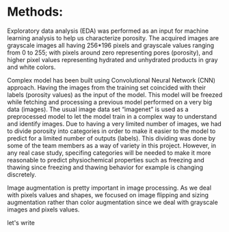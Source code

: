 # Methods:

Exploratory data analysis (EDA) was performed as an input for machine learning analysis to help us characterize porosity. The acquired images are grayscale images all having 256*196 pixels and grayscale values ranging from 0 to 255; with pixels around zero representing pores (porosity), and higher pixel values representing hydrated and unhydrated products in gray and white colors. 

Complex model has been built using Convolutional Neural Network (CNN) approach. Having the images from the training set coincided with their labels (porosity values) as the input of the model. This model will be freezed while fetching and processing a previous model performed on a very big data (images). The usual image data set “imagenet” is used as a preprocessed model to let the model train in a complex way to understand and identify images.
Due to having a very limited number of images, we had to divide porosity into categories in order to make it easier to the model to predict for a limited number of outputs (labels). This dividing was done by some of the team members as a way of variety in this project. However, in any real case study, specifing categories will be needed to make it more reasonable to predict physiochemical properties such as freezing and thawing since freezing and thawing behavior for example is changing discretely.

Image augmentation is pretty important in image processing. As we deal with pixels values and shapes, we focused on image flipping and sizing augmentation rather than color augmentation since we deal with grayscale images and pixels values.

let's write
